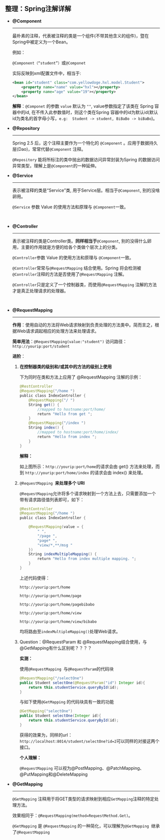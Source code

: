 ## 整理：Spring注解详解

+ **@Component**

  ---

  最朴素的注释，代表被注释的类是一个组件(不带其他含义的组件)，暨在Spring中被定义为一个Bean。

  例如：

  `@Component（“student”）`或`@Componet` 

  实际反映到xml配置文件中，相当于:

  ```xml
  <bean id="student" class="com.yellowdoge.hxl.model.Student">
      <property name="name" value="hxl"></property>
      <property name="age" value="19"></property>
  </bean>
  ```

  **解释**：`@Componet` 的参数 `value` 默认为 `""`, value参数指定了该类在 Spring 容器中的id, 在不传入此参数值时，则这个类在Spring 容器中的id为默认id(默认id为类名的首字母小写，`e.g:  Student -> student, BiBaBo -> biBaBo`)。

     

+ **@Repository**

  ---

  Spring 2.5 后，这个注释主要作为一个特化的 `@Component` 。应用于数据持久层(Dao)，常常代替`@Component`  注释。

  `@Repository` 能将所标注的类中抛出的数据访问异常封装为Spring 的数据访问异常类型，理解上是`@Component`的一种延伸。

   

+ **@Service**

  ---

  表示被注释的类是“Service”类, 用于Service层。相当于`@Component`, 别的没啥卵用。

  `@Service` 参数 Value 的使用方法和原理与 `@Component`一致。

​    

+ **@Controller**

  ---

  表示被注释的类是Controller类。**同样相当于**`@Component`, 别的没得什么卵用，主要的作用就是方便的给各个类做个层次上的分类。

  `@Controller`参数 Value 的使用方法和原理与 `@Component`一致。

  `@Controller`常常与`@RequestMapping` 结合使用。Spring 将会检测被`@Controller`注释的方法是否使用了`@RequestMapping` 注解。

  `@Controller`只是定义了一个控制器类，而使用`@RequestMapping` 注解的方法才是真正处理请求的处理器。

​     

+ **@RequestMapping**

  ---

  **作用**：使用自动的方法将Web请求映射到负责处理的方法类中。简而言之，根据Web请求调起相应的处理方法来处理请求。

  **简单用法**：`@RequestMapping(value:"student")`  访问路径：`http://yourip:port/student`

  **进阶**：

  1. **在控制器类的级别和/或其中的方法的级别上使用**

     下为同时在类和方法上应用了 @RequestMapping 注解的示例：

     ```java
     @RestController
     @RequestMapping("/home ")
     public class IndexController {
         @RequestMapping("/ ")
         String get() {
             //mapped to hostname:port/home/
             return "Hello from get ";
         }
         @RequestMapping("/index ")
         String index() {
             //mapped to hostname:port/home/index/
             return "Hello from index ";
         }
     }
     ```

     **解释：**

     如上图所示：`http://yourip:port/home`的请求会由 get() 方法来处理，而到 `http://yourip:port/home/index` 的请求会由 index() 来处理。

  2. `@RequestMapping `**来处理多个 URI**

     `@RequestMapping`允许将多个请求映射到一个方法上去，只需要添加一个带有请求路径值列表即可，如下：

     ```java
     @RestController
     @RequestMapping("/home ")
     public class IndexController {
     
         @RequestMapping(value = {
             " ",
             "/page ",
             "page* ",
             "view/*,**/msg "
         })
         String indexMultipleMapping() {
             return "Hello from index multiple mapping. ";
         }
     }
     ```

     上述代码使得：

     `http://yourip:port/home`

     `http://yourip:port/home/page`

     `http://yourip:port/home/pagebibabo`

     `http://yourip:port/home/view`

     `http://yourip:port/home/view/bibabo`

     均将路由至`indexMultipleMapping()`处理Web请求。

     

  3. Question：@RequestParam 和 @RequestMapping结合使用，与@GetMapping有什么区别呢？？？？

     **实测：**

     使用`@RequestMapping `与`@RequestParam`的代码块

     ```java
     @RequestMapping("/selectOne")
     public Student selectOne(@RequestParam("id") Integer id){
         return this.studentService.queryById(id);
     }
     ```

     与如下使用`@GetMapping` 的代码块具有一致的功能

     ```java
     @GetMapping("selectOne")
     public Student selectOne(Integer id){
         return this.studentService.queryById(id);
     }
     ```

     获得的效果为，同样的url：`http://localhost:8014/student/selectOne?id=2`可以同样的对接这两个接口。

     **个人理解：**

     `@RequestMapping` 可以视为@PostMapping、@PatchMapping、@PutMapping和@DeleteMapping

        

+ **@GetMapping**

  ---

  `@GetMapping`  注释用于将GET类型的请求映射到相应`GetMapping`注释的特定处理方法。

  效果相同于：`@RequestMapping(method=RequestMethod.Get)`。

  `@GetMapping` 是 `@RequestMapping` 的一种简化，可以理解为`@GetMapping `继承了`@RequestMapping` 

  

  

  